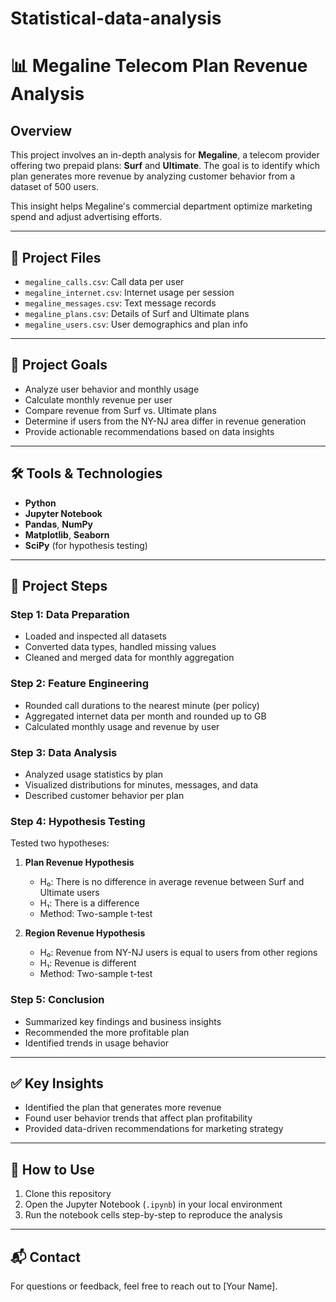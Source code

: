 # Statistical-data-analysis

# 📊 Megaline Telecom Plan Revenue Analysis

## Overview

This project involves an in-depth analysis for **Megaline**, a telecom provider offering two prepaid plans: **Surf** and **Ultimate**. The goal is to identify which plan generates more revenue by analyzing customer behavior from a dataset of 500 users.

This insight helps Megaline's commercial department optimize marketing spend and adjust advertising efforts.

---

## 📁 Project Files

- `megaline_calls.csv`: Call data per user
- `megaline_internet.csv`: Internet usage per session
- `megaline_messages.csv`: Text message records
- `megaline_plans.csv`: Details of Surf and Ultimate plans
- `megaline_users.csv`: User demographics and plan info

---

## 🎯 Project Goals

- Analyze user behavior and monthly usage
- Calculate monthly revenue per user
- Compare revenue from Surf vs. Ultimate plans
- Determine if users from the NY-NJ area differ in revenue generation
- Provide actionable recommendations based on data insights

---

## 🛠 Tools & Technologies

- **Python**
- **Jupyter Notebook**
- **Pandas**, **NumPy**
- **Matplotlib**, **Seaborn**
- **SciPy** (for hypothesis testing)

---

## 📌 Project Steps

### Step 1: Data Preparation
- Loaded and inspected all datasets
- Converted data types, handled missing values
- Cleaned and merged data for monthly aggregation

### Step 2: Feature Engineering
- Rounded call durations to the nearest minute (per policy)
- Aggregated internet data per month and rounded up to GB
- Calculated monthly usage and revenue by user

### Step 3: Data Analysis
- Analyzed usage statistics by plan
- Visualized distributions for minutes, messages, and data
- Described customer behavior per plan

### Step 4: Hypothesis Testing
Tested two hypotheses:

1. **Plan Revenue Hypothesis**  
   - H₀: There is no difference in average revenue between Surf and Ultimate users  
   - H₁: There is a difference  
   - Method: Two-sample t-test

2. **Region Revenue Hypothesis**  
   - H₀: Revenue from NY-NJ users is equal to users from other regions  
   - H₁: Revenue is different  
   - Method: Two-sample t-test

### Step 5: Conclusion
- Summarized key findings and business insights
- Recommended the more profitable plan
- Identified trends in usage behavior

---

## ✅ Key Insights

- Identified the plan that generates more revenue
- Found user behavior trends that affect plan profitability
- Provided data-driven recommendations for marketing strategy

---

## 📎 How to Use

1. Clone this repository
2. Open the Jupyter Notebook (`.ipynb`) in your local environment
3. Run the notebook cells step-by-step to reproduce the analysis

---

## 📬 Contact

For questions or feedback, feel free to reach out to [Your Name].


